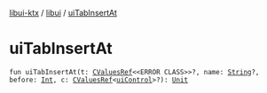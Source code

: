 [libui-ktx](../index.md) / [libui](index.md) / [uiTabInsertAt](./ui-tab-insert-at.md)

# uiTabInsertAt

`fun uiTabInsertAt(t: `[`CValuesRef`](../kotlinx.cinterop/-c-values-ref/index.md)`<<ERROR CLASS>>?, name: `[`String`](https://kotlinlang.org/api/latest/jvm/stdlib/kotlin/-string/index.html)`?, before: `[`Int`](https://kotlinlang.org/api/latest/jvm/stdlib/kotlin/-int/index.html)`, c: `[`CValuesRef`](../kotlinx.cinterop/-c-values-ref/index.md)`<`[`uiControl`](ui-control/index.md)`>?): `[`Unit`](https://kotlinlang.org/api/latest/jvm/stdlib/kotlin/-unit/index.html)